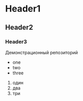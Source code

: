 # Header1
## Header2
### Header3
Демонстрационный репозиторий
- one
- two
- three

1. один
2. два
3. три

```python




